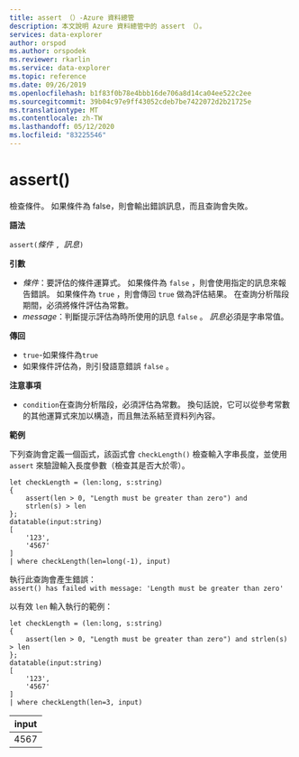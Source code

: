 ```yaml
---
title: assert （）-Azure 資料總管
description: 本文說明 Azure 資料總管中的 assert （）。
services: data-explorer
author: orspod
ms.author: orspodek
ms.reviewer: rkarlin
ms.service: data-explorer
ms.topic: reference
ms.date: 09/26/2019
ms.openlocfilehash: b1f83f0b78e4bbb16de706a8d14ca04ee522c2ee
ms.sourcegitcommit: 39b04c97e9ff43052cdeb7be7422072d2b21725e
ms.translationtype: MT
ms.contentlocale: zh-TW
ms.lasthandoff: 05/12/2020
ms.locfileid: "83225546"
---
```

# <a name="assert"></a>assert()

檢查條件。 如果條件為 false，則會輸出錯誤訊息，而且查詢會失敗。

**語法**

`assert(`*條件* `, `*訊息*`)`

**引數**

* *條件*：要評估的條件運算式。 如果條件為 `false` ，則會使用指定的訊息來報告錯誤。 如果條件為 `true` ，則會傳回 `true` 做為評估結果。 在查詢分析階段期間，必須將條件評估為常數。
* *message*：判斷提示評估為時所使用的訊息 `false` 。 *訊息*必須是字串常值。


**傳回**

* `true`-如果條件為`true`
* 如果條件評估為，則引發語意錯誤 `false` 。

**注意事項**

* `condition`在查詢分析階段，必須評估為常數。 換句話說，它可以從參考常數的其他運算式來加以構造，而且無法系結至資料列內容。

**範例**

下列查詢會定義一個函式，該函式會 `checkLength()` 檢查輸入字串長度，並使用 `assert` 來驗證輸入長度參數（檢查其是否大於零）。

<!-- csl: https://help.kusto.windows.net:443/Samples -->
```kusto
let checkLength = (len:long, s:string)
{
    assert(len > 0, "Length must be greater than zero") and 
    strlen(s) > len
};
datatable(input:string)
[
    '123',
    '4567'
]
| where checkLength(len=long(-1), input)
```

執行此查詢會產生錯誤：  
`assert() has failed with message: 'Length must be greater than zero'`


以有效 `len` 輸入執行的範例：

<!-- csl: https://help.kusto.windows.net:443/Samples -->
```kusto
let checkLength = (len:long, s:string)
{
    assert(len > 0, "Length must be greater than zero") and strlen(s) > len
};
datatable(input:string)
[
    '123',
    '4567'
]
| where checkLength(len=3, input)
```

|input|
|---|
|4567|
